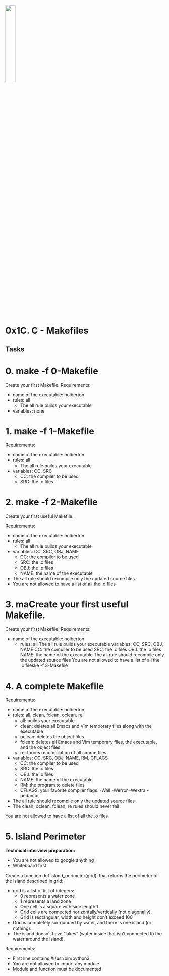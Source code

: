 <img src="https://upload.wikimedia.org/wikipedia/commons/1/19/C_Logo.png" style="max-width:25%;width:25%;height:25%;">

# 0x1C. C - Makefiles

## Tasks

# 0. make -f 0-Makefile
Create your first Makefile.
Requirements:
* name of the executable: holberton
* rules: all 
   * The all rule builds your executable
* variables: none

# 1. make -f 1-Makefile
Requirements:
* name of the executable: holberton
* rules: all
    * The all rule builds your executable
* variables: CC, SRC
    * CC: the compiler to be used
    * SRC: the .c files
    
# 2. make -f 2-Makefile
Create your first useful Makefile.

Requirements:

* name of the executable: holberton
* rules: all
  * The all rule builds your executable
* variables: CC, SRC, OBJ, NAME
  * CC: the compiler to be used
  * SRC: the .c files
  * OBJ: the .o files
  * NAME: the name of the executable
* The all rule should recompile only the updated source files
* You are not allowed to have a list of all the .o files

# 3. maCreate your first useful Makefile.
Create your first Makefile.
Requirements:

* name of the executable: holberton
    * rules: all
The all rule builds your executable
variables: CC, SRC, OBJ, NAME
CC: the compiler to be used
SRC: the .c files
OBJ: the .o files
NAME: the name of the executable
The all rule should recompile only the updated source files
You are not allowed to have a list of all the .o fileske -f 3-Makefile
# 4. A complete Makefile
Requirements:

* name of the executable: holberton
* rules: all, clean, fclean, oclean, re
  * all: builds your executable 
  * clean: deletes all Emacs and Vim temporary files along with the executable
  * oclean: deletes the object files
  * fclean: deletes all Emacs and Vim temporary files, the executable, and the object files
  * re: forces recompilation of all source files
* variables: CC, SRC, OBJ, NAME, RM, CFLAGS
  * CC: the compiler to be used
  * SRC: the .c files
  * OBJ: the .o files
  * NAME: the name of the executable
  * RM: the program to delete files
  * CFLAGS: your favorite compiler flags: -Wall -Werror -Wextra -pedantic
* The all rule should recompile only the updated source files
* The clean, oclean, fclean, re rules should never fail

You are not allowed to have a list of all the .o files

# 5. Island Perimeter
**Technical interview preparation:**

* You are not allowed to google anything
* Whiteboard first

Create a function def island_perimeter(grid): that returns the perimeter of the island described in grid:

* grid is a list of list of integers:
    * 0 represents a water zone
    * 1 represents a land zone
    * One cell is a square with side length 1
    * Grid cells are connected horizontally/vertically (not diagonally).
    * Grid is rectangular, width and height don’t exceed 100 
* Grid is completely surrounded by water, and there is one island (or nothing).
* The island doesn’t have “lakes” (water inside that isn’t connected to the water around the island).

Requirements:

* First line contains #!/usr/bin/python3
* You are not allowed to import any module
* Module and function must be documented